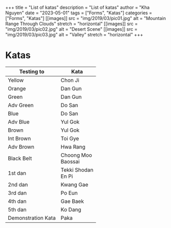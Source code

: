 +++
title = "List of katas"
description = "List of katas"
author = "Kha Nguyen"
date = "2023-05-01"
tags = ["Forms", "Katas"]
categories = ["Forms", "Katas"]
[[images]]
  src = "img/2019/03/pic01.jpg"
  alt = "Mountain Range Through Clouds"
  stretch = "horizontal"
[[images]]
  src = "img/2019/03/pic02.jpg"
  alt = "Desert Scene"
[[images]]
  src = "img/2019/03/pic03.jpg"
  alt = "Valley"
  stretch = "horizontal"
+++


# Katas

Testing to | Kata
--------|------
Yellow | Chon Ji
Orange | Dan Gun
Green | Dan Gun
Adv Green | Do San
Blue | Do San
Adv Blue | Yul Gok
Brown | Yul Gok
Int Brown |  Toi Gye
Adv Brown | Hwa Rang
Black Belt | Choong Moo<br> Baossai
1st dan | Tekki Shodan<br>En Pi
2nd dan | Kwang Gae
3rd dan | Po Eun
4th dan | Gae Baek
5th dan | Ko Dang
Demonstration Kata | Paka

